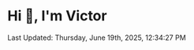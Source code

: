 <h1>Hi 👋, I'm Victor </h1>

<!--RECENT_ACTIVITY:start-->
<!--RECENT_ACTIVITY:end-->

<!--RECENT_ACTIVITY:last_update-->
Last Updated: Thursday, June 19th, 2025, 12:34:27 PM
<!--RECENT_ACTIVITY:last_update_end-->
